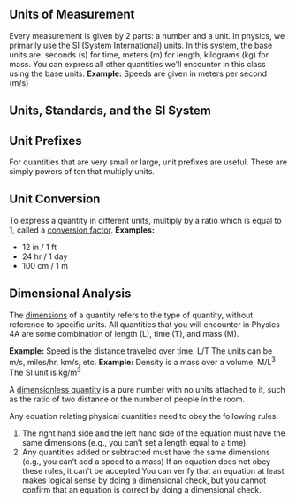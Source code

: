## Units of Measurement
Every measurement is given by 2 parts: a number and a unit.
In physics, we primarily use the SI (System International) units. In this system, the base units are: seconds (s) for time, meters (m) for length, kilograms (kg) for mass.
You can express all other quantities we'll encounter in this class using the base units.
**Example:** Speeds are given in meters per second (m/s)

## Units, Standards, and the SI System
## Unit Prefixes
For quantities that are very small or large, unit prefixes are useful. These are simply powers of ten that multiply units.

## Unit Conversion
To express a quantity in different units, multiply by a ratio which is equal to 1, called a <u>conversion factor</u>.
**Examples:**
- 12 in / 1 ft
- 24 hr / 1 day
- 100 cm / 1 m

## Dimensional Analysis
The <u>dimensions</u> of a quantity refers to the type of quantity, without reference to specific units. All quantities that you will encounter in Physics 4A are some combination of length (L), time (T), and mass (M).

**Example:** Speed is the distance traveled over time, L/T
The units can be m/s, miles/hr, km/s, etc.
**Example:** Density is a mass over a volume, M/L<sup>3</sup>
The SI unit is kg/m<sup>3</sup>

A <u>dimensionless quantity</u> is a pure number with no units attached to it, such as the ratio of two distance or the number of people in the room.

Any equation relating physical quantities need to obey the following rules:
1) The right hand side and the left hand side of the equation must have the same dimensions (e.g., you can’t set a length equal to a time).
2) Any quantities added or subtracted must have the same dimensions (e.g., you can’t add a speed to a mass)
If an equation does not obey these rules, it can't be accepted You can verify that an equation at least makes logical sense by doing a dimensional check, but you cannot confirm that an equation is correct by doing a dimensional check.

